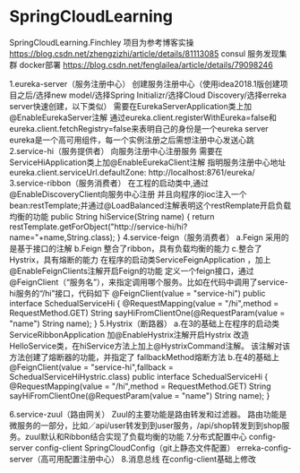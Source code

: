 # SpringCloudLearning
SpringCloudLearning.Finchley
项目为参考博客实操 https://blog.csdn.net/zhengzizhi/article/details/81113085
consul 服务发现集群 docker部署 https://blog.csdn.net/fenglailea/article/details/79098246

1.eureka-server（服务注册中心）
    创建服务注册中心（使用idea2018.1版创建项目之后/选择new model/选择Spring Initializr/选择Cloud Discovery/选择erreka server快速创建，以下类似）
    需要在EurekaServerApplication类上加@EnableEurekaServer注解
    通过eureka.client.registerWithEureka=false和eureka.client.fetchRegistry=false来表明自己的身份是一个eureka server
    eureka是一个高可用组件，每一个实例注册之后需想注册中心发送心跳
2.service-hi（服务提供者）
    向服务注册中心注册服务
    需要在ServiceHiApplication类上加@EnableEurekaClient注解
    指明服务注册中心地址eureka.client.serviceUrl.defaultZone: http://localhost:8761/eureka/
3.service-ribbon（服务消费者）
    在工程的启动类中,通过@EnableDiscoveryClient向服务中心注册
    并且向程序的ioc注入一个bean:restTemplate;并通过@LoadBalanced注解表明这个restRemplate开启负载均衡的功能
    public String hiService(String name) {
            return restTemplate.getForObject("http://service-hi/hi?name="+name,String.class);
    }
4.service-feign（服务消费者）
    a.Feign 采用的是基于接口的注解
    b.Feign 整合了ribbon，具有负载均衡的能力
    c.整合了Hystrix，具有熔断的能力
    在程序的启动类ServiceFeignApplication ，加上@EnableFeignClients注解开启Feign的功能
    定义一个feign接口，通过@FeignClient（“服务名”），来指定调用哪个服务。比如在代码中调用了service-hi服务的“/hi”接口，代码如下
    @FeignClient(value = "service-hi")
    public interface SchedualServiceHi {
        @RequestMapping(value = "/hi",method = RequestMethod.GET)
        String sayHiFromClientOne(@RequestParam(value = "name") String name);
    }
5.Hystrix（断路器）
    a.在3的基础上在程序的启动类ServiceRibbonApplication 加@EnableHystrix注解开启Hystrix
        改造HelloService类，在hiService方法上加上@HystrixCommand注解。
        该注解对该方法创建了熔断器的功能，并指定了 fallbackMethod熔断方法
    b.在4的基础上  
        @FeignClient(value = "service-hi",fallback = SchedualServiceHiHystric.class)
        public interface SchedualServiceHi {
            @RequestMapping(value = "/hi",method = RequestMethod.GET)
            String sayHiFromClientOne(@RequestParam(value = "name") String name);
        }

6.service-zuul（路由网关）
    Zuul的主要功能是路由转发和过滤器。
    路由功能是微服务的一部分，比如／api/user转发到到user服务，/api/shop转发到到shop服务。zuul默认和Ribbon结合实现了负载均衡的功能
7.分布式配置中心
    config-server
    config-client
    SpringCloudConfig（git上静态文件配置）
    erreka-config-server（高可用配置注册中心）
8.消息总线
    在config-client基础上修改
    